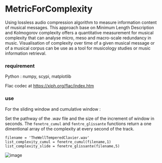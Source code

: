 # MetricForComplexity
Using lossless audio compression algorithm to measure information content of musical messages. This approach base on Minimum Length Description and Kolmogorov complexity offers a quantitative measurement for musical complexity that can analyse micro, meso and macro-scale redundancy in music. Visualisation of complexity over time of a given musical message or of a musical corpus can be use as a tool for musicology studies or music information retrieval.

### requirement 

Python : 
numpy, scypi, matplotlib 

Flac codec at https://xiph.org/flac/index.htm

### use

For the sliding window and cumulative window : 

Set the pathway of the .wav file and the size of the increment of window in seconds. The ```fenetre_cumul``` and ```fentre_glissante``` functions return a one dimentional array of the complexity at every second of the track.        

```
filename = 'TheWellTemperedClavier.wav'
list_complexity_cumul = fenetre_cumul(filename,1)
list_complexity_slide = fenetre_glissante(filename,5)
```


![image](https://user-images.githubusercontent.com/45845954/115256170-45b5a880-a12f-11eb-8b85-9e249a2b4864.png)


